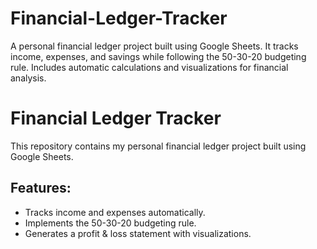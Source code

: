 # Financial-Ledger-Tracker
A personal financial ledger project built using Google Sheets. It tracks income, expenses, and savings while following the 50-30-20 budgeting rule. Includes automatic calculations and visualizations for financial analysis.
# Financial Ledger Tracker

This repository contains my personal financial ledger project built using Google Sheets.

## Features:
- Tracks income and expenses automatically.
- Implements the 50-30-20 budgeting rule.
- Generates a profit & loss statement with visualizations.

